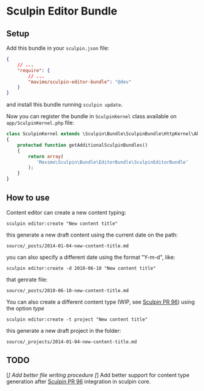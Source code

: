 # Sculpin Editor Bundle

## Setup

Add this bundle in your ```sculpin.json``` file:

```json
{
    // ...
    "require": {
        // ...
        "mavimo/sculpin-editor-bundle": "@dev"
    }
}
```

and install this bundle running ```sculpin update```.

Now you can register the bundle in ```SculpinKernel``` class available on ```app/SculpinKernel.php``` file:

```php
class SculpinKernel extends \Sculpin\Bundle\SculpinBundle\HttpKernel\AbstractKernel
{
    protected function getAdditionalSculpinBundles()
    {
        return array(
           'Mavimo\Sculpin\Bundle\EditorBundle\SculpinEditorBundle'
        );
    }
}
```

## How to use

Content editor can create a new content typing:

```
sculpin editor:create "New content title"
```

this generate a new draft content using the current date on the path:

```
source/_posts/2014-01-04-new-content-title.md
```

you can also specify a different date using the format "Y-m-d", like:

```
sculpin editor:create -d 2010-06-10 "New content title"
```

that genrate file:
```
source/_posts/2010-06-10-new-content-title.md
```

You can also create a different content type (WIP, see [Sculpin PR 96](https://github.com/sculpin/sculpin/pull/96)) using the option _type_

```
sculpin editor:create -t project "New content title"
```

this generate a new draft project in the folder:

```
source/_projects/2014-01-04-new-content-title.md
```

## TODO

[_] Add better file writing procedure
[_] Add better support for content type generation after [Sculpin PR 96](https://github.com/sculpin/sculpin/pull/96) integration in sculpin core.
